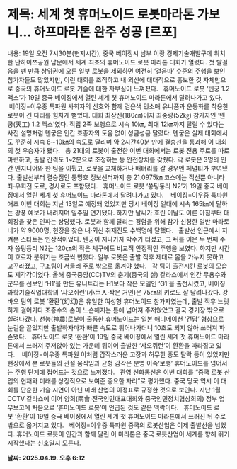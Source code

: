 # **제목: 세계 첫 휴머노이드 로봇마라톤 가보니… 하프마라톤 완주 성공 [르포]**

  내용: 19일 오전 7시30분(현지시간), 중국 베이징시 남부 이좡 경제기술개발구에 위치한 난하이쯔공원 남문에서 세계 최초의 휴머노이드 로봇 마라톤 대회가 열렸다. 첫 발걸음을 뗀 만큼 상위권에 오른 일부 로봇을 제외하면 여전히 ‘걸음마’ 수준의 주행을 보인 참가자들도 많았지만, 이런 대회를 조직하고 내·외신에 대대적으로 홍보한 것 자체만으로 중국의 휴머노이드 로봇 기술에 대한 자부심이 느껴졌다.          휴머노이드 로봇 ‘톈궁 1.2 맥스’가 19일 중국 베이징에서 열린 세계 첫 휴머노이드 마라톤에서 달려나가고 있다.   베이징=이우중 특파원    사회자의 신호와 함께 검은색 민소매 유니폼과 운동화를 착용한 로봇이 긴 다리를 힘차게 뻗었다. 대회 최장신(180㎝)이자 최중량(52㎏) 참가자인 ‘톈궁(天工) 1.2 맥스’였다. 직립 2족 보행으로 시속 10㎞, 최대 12㎞까지 달릴 수 있다는 사전 설명처럼 톈궁은 인간 조종자의 도움 없이 성큼성큼 달렸다. 톈궁은 실제 대회에서도 꾸준히 시속 8∼10㎞의 속도로 달리며 약 2시간40분 만에 결승선을 통과해 이 대회의 첫 우승자가 됐다.     총 21대의 로봇이 출전한 이번 대회에서는 로봇 전용 주로를 따로 마련하고, 출발 간격도 1~2분으로 조정하는 등 안전장치를 갖췄다. 각 로봇은 3명의 인간 엔지니어와 한 팀을 이뤘고, 로봇을 교체하거나 배터리를 갈 경우엔 페널티가 부여됐다. 출발선부터 결승점인 퉁밍호 정보센터까지 총 21.0975㎞ 코스에는 직선뿐 아니라 좌·우회전 도로, 경사로도 포함됐다.          휴머노이드 로봇 ‘쑹팅둥리 N2’가 19일 중국 베이징에서 열린 세계 첫 휴머노이드 마라톤에서 달려나가고 있다.    베이징=이우중 특파원    애초 이번 대회는 지난 13일로 예정돼 있었지만 당시 베이징 일대에 시속 165㎞에 달하는 강풍 예보가 내려지며 일주일 연기됐다. 하지만 날씨가 흐린 이날도 이른 아침부터 대회장을 찾은 인파는 상당했다. 로봇과 함께 달리는 경험을 위해 참가 신청한 일반 마라토너가 약 9000명, 현장을 찾은 내·외신 취재진도 수백명에 달했다.     출발선 인근에서 지켜본 스타트는 인상적이었다. 톈궁이 지나가자 박수가 터졌고, 그 뒤를 이은 두 번째 주자 쑹팅둥리 N2는 120㎝의 작은 체구에도 비교적 안정적인 주행을 보였다. 하지만 시간이 흐르자 분위기는 조금씩 변했다. 일부 로봇은 출발 직후 제대로 몸을 가누지 못하고 고꾸라졌고, 구조팀이 서둘러 주로 밖으로 옮겨야 했다.     각 팀이 출전시킨 로봇의 모습도 제각각이었다. 올해 중국중앙(CC)TV의 춘제(중국의 설) 갈라쇼에서 인간 무용수와 군무를 선보인 ‘H1’을 만든 유니트리는 H1보다 작은 모델인 ‘G1’을 출전시켰고, 베이징과학기술직업대학의 ‘샤오쥐런’(小巨人·작은 거인)은 75㎝의 키로도 잘 달려나갔다. 강바오 팀의 로봇 ‘환환’(幻幻)은 유일한 여성형 휴머노이드 참가자였는데, 출발 직후 느릿하게 걸어가다 조종수의 손이 느슨해지는 틈에 넘어져 주저앉았고 결국 경기장 밖으로 실려나갔다. 선눙(神農)로봇이 출품한 휴머노이드는 일본 애니메이션 ‘건담’ 형상으로 눈길을 끌었지만 출발하자마자 빠른 속도로 튀어나가더니 10초도 되지 않아 쓰러져 파손됐다.          휴머노이드 로봇 ‘환환’이 19일 중국 베이징에서 열린 세계 첫 휴머노이드 마라톤에서 쓰러져 주저앉아 있는 가운데 뒤이어 출발한 ‘샤오쥐런’이 환환을 따라잡고 있다.    베이징=이우중 특파원    이처럼 갑작스러운 고장과 허무한 중도 탈락 등이 있었지만 현장에서 본 로봇들의 관절 움직임과 균형 감각은 분명 이족‘보행’ 휴머노이드를 넘어서는 주행 단계에 접어드는 것으로 느껴졌다.     관영 신화통신은 이번 대회를 “중국 로봇 산업의 현재와 미래를 상징적으로 보여준 중요한 자리”로 평가했다. 중국 당국 역시 이 대회를 단순한 기술 시연이 아닌 미래 산업의 이정표로 규정한 것으로 보인다. 지난 1월 CCTV 갈라쇼에 이어 양회(兩會·전국인민대표대회와 중국인민정치협상회의) 정부 업무보고에 처음으로 ‘휴머노이드 로봇’이 언급된 것도 같은 맥락이다.          휴머노이드 로봇 ‘환환’이 19일 중국 베이징에서 열린 세계 첫 휴머노이드 마라톤에서 쓰러진 뒤 주로 밖으로 옮겨지고 있다.   베이징=이우중 특파원    중국의 로봇산업은 이제 출발선을 넘었다. 휴머노이드 로봇이 인간과 함께 달린 이 마라톤은 중국 로봇산업이 세계를 향해 뛰기 시작했다는 신호일지 모른다.

  **날짜: 2025.04.19. 오후 6:12**